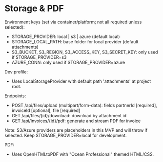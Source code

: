 # Storage & PDF

Environment keys (set via container/platform; not all required unless selected):
- STORAGE_PROVIDER: local | s3 | azure (default local)
- STORAGE_LOCAL_PATH: base folder for local provider (default attachments)
- S3_BUCKET, S3_REGION, S3_ACCESS_KEY, S3_SECRET_KEY: only used if STORAGE_PROVIDER=s3
- AZURE_CONN: only used if STORAGE_PROVIDER=azure

Dev profile:
- Uses LocalStorageProvider with default path 'attachments' at project root.

Endpoints:
- POST /api/files/upload (multipart/form-data): fields partnerId [required], invoiceId [optional], file [required]
- GET /api/files/{id}/download: download by attachment id
- GET /api/invoices/{id}/pdf: generate and stream PDF for invoice

Note: S3/Azure providers are placeholders in this MVP and will throw if selected. Keep STORAGE_PROVIDER=local for development.

PDF:
- Uses OpenHTMLtoPDF with "Ocean Professional" themed HTML/CSS.
